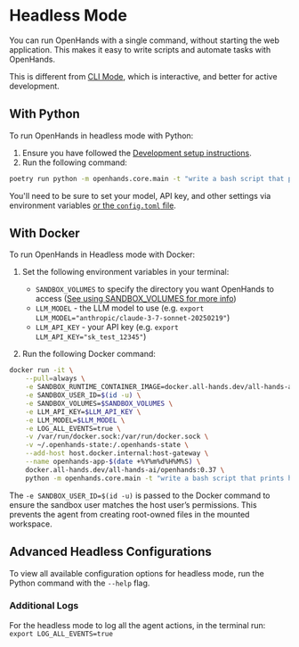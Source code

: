 # Headless Mode

You can run OpenHands with a single command, without starting the web application.
This makes it easy to write scripts and automate tasks with OpenHands.

This is different from [CLI Mode](cli-mode), which is interactive, and better for active development.

## With Python

To run OpenHands in headless mode with Python:
1. Ensure you have followed the [Development setup instructions](https://github.com/All-Hands-AI/OpenHands/blob/main/Development.md).
2. Run the following command:
```bash
poetry run python -m openhands.core.main -t "write a bash script that prints hi"
```

You'll need to be sure to set your model, API key, and other settings via environment variables
[or the `config.toml` file](https://github.com/All-Hands-AI/OpenHands/blob/main/config.template.toml).

## With Docker

To run OpenHands in Headless mode with Docker:

1. Set the following environment variables in your terminal:
   - `SANDBOX_VOLUMES` to specify the directory you want OpenHands to access ([See using SANDBOX_VOLUMES for more info](../runtimes/docker#using-sandbox_volumes))
   - `LLM_MODEL` - the LLM model to use (e.g. `export LLM_MODEL="anthropic/claude-3-7-sonnet-20250219"`)
   - `LLM_API_KEY` - your API key (e.g. `export LLM_API_KEY="sk_test_12345"`)

2. Run the following Docker command:

```bash
docker run -it \
    --pull=always \
    -e SANDBOX_RUNTIME_CONTAINER_IMAGE=docker.all-hands.dev/all-hands-ai/runtime:0.37-nikolaik \
    -e SANDBOX_USER_ID=$(id -u) \
    -e SANDBOX_VOLUMES=$SANDBOX_VOLUMES \
    -e LLM_API_KEY=$LLM_API_KEY \
    -e LLM_MODEL=$LLM_MODEL \
    -e LOG_ALL_EVENTS=true \
    -v /var/run/docker.sock:/var/run/docker.sock \
    -v ~/.openhands-state:/.openhands-state \
    --add-host host.docker.internal:host-gateway \
    --name openhands-app-$(date +%Y%m%d%H%M%S) \
    docker.all-hands.dev/all-hands-ai/openhands:0.37 \
    python -m openhands.core.main -t "write a bash script that prints hi"
```

The `-e SANDBOX_USER_ID=$(id -u)` is passed to the Docker command to ensure the sandbox user matches the host user’s
permissions. This prevents the agent from creating root-owned files in the mounted workspace.

## Advanced Headless Configurations

To view all available configuration options for headless mode, run the Python command with the `--help` flag.

### Additional Logs

For the headless mode to log all the agent actions, in the terminal run: `export LOG_ALL_EVENTS=true`
